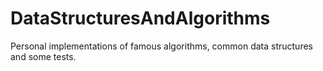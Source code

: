 DataStructuresAndAlgorithms
==========

Personal implementations of famous algorithms, common data structures and some tests.
